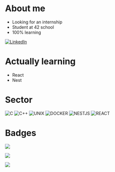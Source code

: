 
# About me

- Looking for an internship
- Student at 42 school
- 100% learning

[![LinkedIn](https://img.shields.io/badge/LinkedIn-0077B5?style=for-the-badge&logo=linkedin&logoColor=white)](https://www.linkedin.com/in/marouf-chafik/)

# Actually learning

- React
- Nest

# Sector

![C](https://img.shields.io/badge/C-%2300599C.svg?style=for-the-badge&logo=c&logoColor=white)
![C++](https://img.shields.io/badge/C++-%2300599C.svg?style=for-the-badge&logo=c%2B%2B&logoColor=white) 
![UNIX](https://img.shields.io/badge/Ubuntu-E95420?style=for-the-badge&logo=ubuntu&logoColor=white)
![DOCKER](https://img.shields.io/badge/Docker-2CA5E0?style=for-the-badge&logo=docker&logoColor=white)
![NESTJS](https://img.shields.io/badge/nestjs-E0234E?style=for-the-badge&logo=nestjs&logoColor=white)
![REACT](https://img.shields.io/badge/React-20232A?style=for-the-badge&logo=react&logoColor=61DAFB)

# Badges

![](https://github-readme-stats.vercel.app/api?username=C-Chafik&show_icons=true&bg_color=00000000)

![](https://github-readme-streak-stats.herokuapp.com/?user=C-Chafik&theme=blueberry&hide_border=false)<br/>

[![](https://badge42.vercel.app/api/v2/stats/7b594c261bf8da65f5186990cbb213059f0558c9c60c7fc3c45de5158f8a9b7a?cursusId=21)](https://github.com/C-Chafik)
